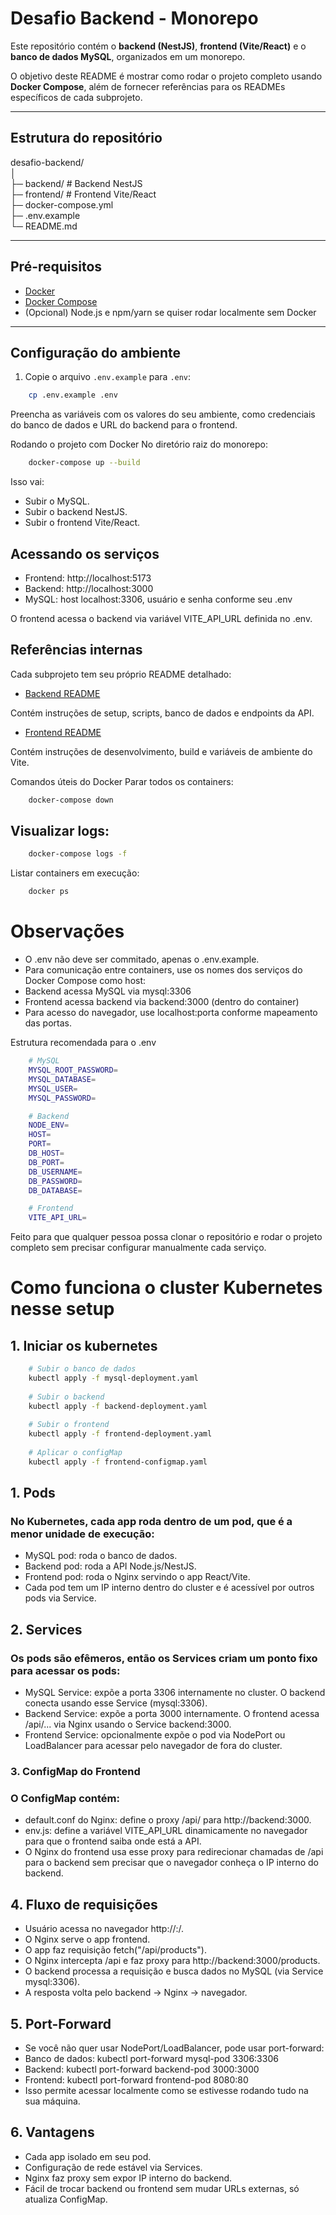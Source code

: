 # Desafio Backend - Monorepo

Este repositório contém o **backend (NestJS)**, **frontend (Vite/React)** e o **banco de dados MySQL**, organizados em um monorepo.  

O objetivo deste README é mostrar como rodar o projeto completo usando **Docker Compose**, além de fornecer referências para os READMEs específicos de cada subprojeto.

---

## Estrutura do repositório

desafio-backend/   
│   
├─ backend/ # Backend NestJS    
├─ frontend/ # Frontend Vite/React   
├─ docker-compose.yml   
├─ .env.example    
└─ README.md   


---

## Pré-requisitos

- [Docker](https://docs.docker.com/get-docker/)
- [Docker Compose](https://docs.docker.com/compose/install/)
- (Opcional) Node.js e npm/yarn se quiser rodar localmente sem Docker

---

## Configuração do ambiente

1. Copie o arquivo `.env.example` para `.env`:

```bash
    cp .env.example .env
```

Preencha as variáveis com os valores do seu ambiente, como credenciais do banco de dados e URL do backend para o frontend.

Rodando o projeto com Docker
No diretório raiz do monorepo:

```bash
    docker-compose up --build
```

Isso vai:

- Subir o MySQL.
- Subir o backend NestJS.
- Subir o frontend Vite/React.

## Acessando os serviços

- Frontend: http://localhost:5173
- Backend: http://localhost:3000
- MySQL: host localhost:3306, usuário e senha conforme seu .env

O frontend acessa o backend via variável VITE_API_URL definida no .env.

## Referências internas
Cada subprojeto tem seu próprio README detalhado:

- [Backend README](backend/README.md)

Contém instruções de setup, scripts, banco de dados e endpoints da API.

- [Frontend README](frontend/README.md)

Contém instruções de desenvolvimento, build e variáveis de ambiente do Vite.

Comandos úteis do Docker
Parar todos os containers:

```bash
    docker-compose down
```

## Visualizar logs:

```bash
    docker-compose logs -f
```
Listar containers em execução:

```bash
    docker ps
```

# Observações

- O .env não deve ser commitado, apenas o .env.example.
- Para comunicação entre containers, use os nomes dos serviços do Docker Compose como host:
- Backend acessa MySQL via mysql:3306
- Frontend acessa backend via backend:3000 (dentro do container)
- Para acesso do navegador, use localhost:porta conforme mapeamento das portas.

Estrutura recomendada para o .env
```bash
    # MySQL
    MYSQL_ROOT_PASSWORD=
    MYSQL_DATABASE=
    MYSQL_USER=
    MYSQL_PASSWORD=

    # Backend
    NODE_ENV=
    HOST=
    PORT=
    DB_HOST=
    DB_PORT=
    DB_USERNAME=
    DB_PASSWORD=
    DB_DATABASE=

    # Frontend
    VITE_API_URL=
```

Feito para que qualquer pessoa possa clonar o repositório e rodar o projeto completo sem precisar configurar manualmente cada serviço.

# Como funciona o cluster Kubernetes nesse setup

## 1. Iniciar os kubernetes

```bash
    # Subir o banco de dados
    kubectl apply -f mysql-deployment.yaml
    
    # Subir o backend
    kubectl apply -f backend-deployment.yaml
    
    # Subir o frontend
    kubectl apply -f frontend-deployment.yaml
    
    # Aplicar o configMap
    kubectl apply -f frontend-configmap.yaml
```

## 1. Pods

### No Kubernetes, cada app roda dentro de um pod, que é a menor unidade de execução:

- MySQL pod: roda o banco de dados.
- Backend pod: roda a API Node.js/NestJS.
- Frontend pod: roda o Nginx servindo o app React/Vite.
- Cada pod tem um IP interno dentro do cluster e é acessível por outros pods via Service.

## 2. Services

### Os pods são efêmeros, então os Services criam um ponto fixo para acessar os pods:

- MySQL Service: expõe a porta 3306 internamente no cluster. O backend conecta usando esse Service (mysql:3306).
- Backend Service: expõe a porta 3000 internamente. O frontend acessa /api/... via Nginx usando o Service backend:3000.
- Frontend Service: opcionalmente expõe o pod via NodePort ou LoadBalancer para acessar pelo navegador de fora do cluster.

### 3. ConfigMap do Frontend

### O ConfigMap contém:

- default.conf do Nginx: define o proxy /api/ para http://backend:3000.
- env.js: define a variável VITE_API_URL dinamicamente no navegador para que o frontend saiba onde está a API.
- O Nginx do frontend usa esse proxy para redirecionar chamadas de /api para o backend sem precisar que o navegador conheça o IP interno do backend.

## 4. Fluxo de requisições

- Usuário acessa no navegador http://<NodeIP>:<NodePort>/.
- O Nginx serve o app frontend.
- O app faz requisição fetch("/api/products").
- O Nginx intercepta /api e faz proxy para http://backend:3000/products.
- O backend processa a requisição e busca dados no MySQL (via Service mysql:3306).
- A resposta volta pelo backend → Nginx → navegador.

## 5. Port-Forward

- Se você não quer usar NodePort/LoadBalancer, pode usar port-forward:
- Banco de dados: kubectl port-forward mysql-pod 3306:3306
- Backend: kubectl port-forward backend-pod 3000:3000
- Frontend: kubectl port-forward frontend-pod 8080:80
- Isso permite acessar localmente como se estivesse rodando tudo na sua máquina.

## 6. Vantagens

- Cada app isolado em seu pod.
- Configuração de rede estável via Services.
- Nginx faz proxy sem expor IP interno do backend.
- Fácil de trocar backend ou frontend sem mudar URLs externas, só atualiza ConfigMap.